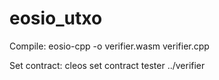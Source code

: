 # eosio_utxo

Compile: eosio-cpp -o verifier.wasm verifier.cpp

Set contract: cleos set contract tester ../verifier
